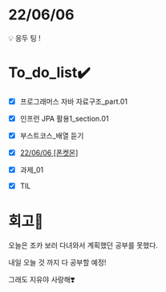 # 22/06/06
<aside>
💡 응두 팅 !

</aside>

# To_do_list✔️


- [x]  프로그래머스 자바 자료구조_part.01
- [x]  인프런 JPA 활용1_section.01
- [x]  부스트코스_배열  듣기
- [x]  [22/06/06 [폰켓몬]](https://programmers.co.kr/learn/courses/30/lessons/1845?language=java)
- [x]  과제_01
- [x]  TIL


# 회고🤔

오늘은 조카 보러 다녀와서 계획했던 공부를 못했다.

내일 오늘 것 까지 다 공부할 예정!

그래도 지유야 사랑해❣️
